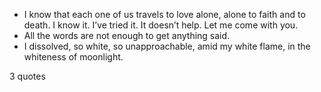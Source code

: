  - I know that each one of us travels to love alone, alone to faith and to death. I know it. I’ve tried it. It doesn’t help. Let me come with you.
 - All the words are not enough to get anything said.
 - I dissolved, so white, so unapproachable, amid my white flame, in the whiteness of moonlight.

3 quotes
